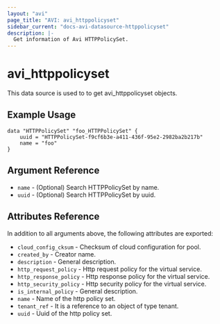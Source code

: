 ```yaml
---
layout: "avi"
page_title: "AVI: avi_httppolicyset"
sidebar_current: "docs-avi-datasource-httppolicyset"
description: |-
  Get information of Avi HTTPPolicySet.
---
```


# avi_httppolicyset

This data source is used to to get avi_httppolicyset objects.

## Example Usage

```hcl
data "HTTPPolicySet" "foo_HTTPPolicySet" {
    uuid = "HTTPPolicySet-f9cf6b3e-a411-436f-95e2-2982ba2b217b"
    name = "foo"
}
```

## Argument Reference

* `name` - (Optional) Search HTTPPolicySet by name.
* `uuid` - (Optional) Search HTTPPolicySet by uuid.

## Attributes Reference

In addition to all arguments above, the following attributes are exported:

* `cloud_config_cksum` - Checksum of cloud configuration for pool.
* `created_by` - Creator name.
* `description` - General description.
* `http_request_policy` - Http request policy for the virtual service.
* `http_response_policy` - Http response policy for the virtual service.
* `http_security_policy` - Http security policy for the virtual service.
* `is_internal_policy` - General description.
* `name` - Name of the http policy set.
* `tenant_ref` - It is a reference to an object of type tenant.
* `uuid` - Uuid of the http policy set.
